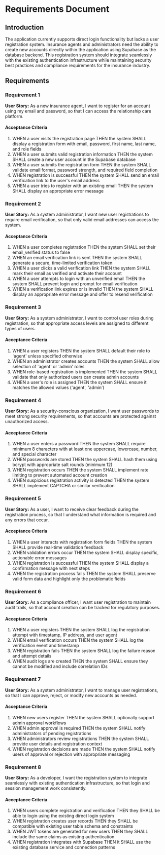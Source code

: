 # Requirements Document

## Introduction

The application currently supports direct login functionality but lacks a user registration system. Insurance agents and administrators need the ability to create new accounts directly within the application using Supabase as the database backend. This registration system should integrate seamlessly with the existing authentication infrastructure while maintaining security best practices and compliance requirements for the insurance industry.

## Requirements

### Requirement 1

**User Story:** As a new insurance agent, I want to register for an account using my email and password, so that I can access the relationship care platform.

#### Acceptance Criteria

1. WHEN a user visits the registration page THEN the system SHALL display a registration form with email, password, first name, last name, and role fields
2. WHEN a user submits valid registration information THEN the system SHALL create a new user account in the Supabase database
3. WHEN a user submits the registration form THEN the system SHALL validate email format, password strength, and required field completion
4. WHEN registration is successful THEN the system SHALL send an email verification link to the user's email address
5. WHEN a user tries to register with an existing email THEN the system SHALL display an appropriate error message

### Requirement 2

**User Story:** As a system administrator, I want new user registrations to require email verification, so that only valid email addresses can access the system.

#### Acceptance Criteria

1. WHEN a user completes registration THEN the system SHALL set their email_verified status to false
2. WHEN an email verification link is sent THEN the system SHALL generate a secure, time-limited verification token
3. WHEN a user clicks a valid verification link THEN the system SHALL mark their email as verified and activate their account
4. WHEN a user attempts to login with an unverified email THEN the system SHALL prevent login and prompt for email verification
5. WHEN a verification link expires or is invalid THEN the system SHALL display an appropriate error message and offer to resend verification

### Requirement 3

**User Story:** As a system administrator, I want to control user roles during registration, so that appropriate access levels are assigned to different types of users.

#### Acceptance Criteria

1. WHEN a user registers THEN the system SHALL default their role to 'agent' unless specified otherwise
2. WHEN an administrator creates accounts THEN the system SHALL allow selection of 'agent' or 'admin' roles
3. WHEN role-based registration is implemented THEN the system SHALL validate that only authorized users can create admin accounts
4. WHEN a user's role is assigned THEN the system SHALL ensure it matches the allowed values ('agent', 'admin')

### Requirement 4

**User Story:** As a security-conscious organization, I want user passwords to meet strong security requirements, so that accounts are protected against unauthorized access.

#### Acceptance Criteria

1. WHEN a user enters a password THEN the system SHALL require minimum 8 characters with at least one uppercase, lowercase, number, and special character
2. WHEN passwords are stored THEN the system SHALL hash them using bcrypt with appropriate salt rounds (minimum 12)
3. WHEN registration occurs THEN the system SHALL implement rate limiting to prevent automated account creation
4. WHEN suspicious registration activity is detected THEN the system SHALL implement CAPTCHA or similar verification

### Requirement 5

**User Story:** As a user, I want to receive clear feedback during the registration process, so that I understand what information is required and any errors that occur.

#### Acceptance Criteria

1. WHEN a user interacts with registration form fields THEN the system SHALL provide real-time validation feedback
2. WHEN validation errors occur THEN the system SHALL display specific, actionable error messages
3. WHEN registration is successful THEN the system SHALL display a confirmation message with next steps
4. WHEN the registration process fails THEN the system SHALL preserve valid form data and highlight only the problematic fields

### Requirement 6

**User Story:** As a compliance officer, I want user registration to maintain audit trails, so that account creation can be tracked for regulatory purposes.

#### Acceptance Criteria

1. WHEN a user registers THEN the system SHALL log the registration attempt with timestamp, IP address, and user agent
2. WHEN email verification occurs THEN the system SHALL log the verification event and timestamp
3. WHEN registration fails THEN the system SHALL log the failure reason and attempt details
4. WHEN audit logs are created THEN the system SHALL ensure they cannot be modified and include correlation IDs

### Requirement 7

**User Story:** As a system administrator, I want to manage user registrations, so that I can approve, reject, or modify new accounts as needed.

#### Acceptance Criteria

1. WHEN new users register THEN the system SHALL optionally support admin approval workflows
2. WHEN admin approval is required THEN the system SHALL notify administrators of pending registrations
3. WHEN administrators review registrations THEN the system SHALL provide user details and registration context
4. WHEN registration decisions are made THEN the system SHALL notify users of approval or rejection with appropriate messaging

### Requirement 8

**User Story:** As a developer, I want the registration system to integrate seamlessly with existing authentication infrastructure, so that login and session management work consistently.

#### Acceptance Criteria

1. WHEN users complete registration and verification THEN they SHALL be able to login using the existing direct login system
2. WHEN registration creates user records THEN they SHALL be compatible with existing user table schema and constraints
3. WHEN JWT tokens are generated for new users THEN they SHALL include the same claims as existing authentication
4. WHEN registration integrates with Supabase THEN it SHALL use the existing database service and connection patterns